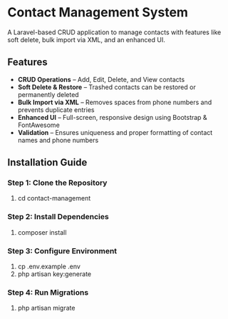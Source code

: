# Contact Management System

A Laravel-based CRUD application to manage contacts with features like soft delete, bulk import via XML, and an enhanced UI.

## Features

- **CRUD Operations** – Add, Edit, Delete, and View contacts
- **Soft Delete & Restore** – Trashed contacts can be restored or permanently deleted
- **Bulk Import via XML** – Removes spaces from phone numbers and prevents duplicate entries
- **Enhanced UI** – Full-screen, responsive design using Bootstrap & FontAwesome
- **Validation** – Ensures uniqueness and proper formatting of contact names and phone numbers

## Installation Guide

### Step 1: Clone the Repository
1. cd contact-management

### Step 2: Install Dependencies
1. composer install

### Step 3: Configure Environment
1. cp .env.example .env
2. php artisan key:generate

### Step 4: Run Migrations
1. php artisan migrate
